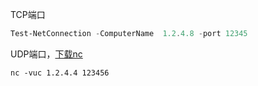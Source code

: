 TCP端口

```powershell
Test-NetConnection -ComputerName  1.2.4.8 -port 12345
```

UDP端口，[下载nc](https://eternallybored.org/misc/netcat/netcat-win32-1.11.zip)

```
nc -vuc 1.2.4.4 123456
```

